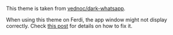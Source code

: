 This theme is taken from [vednoc/dark-whatsapp](https://github.com/vednoc/dark-whatsapp).

When using this theme on Ferdi, the app window might not display correctly.
Check [this post](https://github.com/dcferreira/franz-themes/issues/1#issuecomment-576961577) for details on how to fix it.
